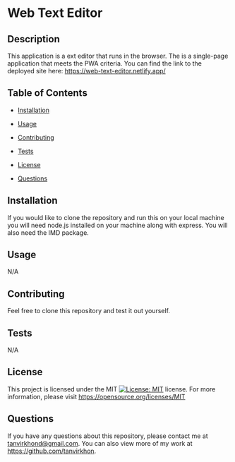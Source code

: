 # Web Text Editor

## Description 
This application is a ext editor that runs in the browser. The is a single-page application that meets the PWA criteria. You can find the link to the deployed site here: https://web-text-editor.netlify.app/

## Table of Contents
    
* [Installation](#installation) 
    
* [Usage](#usage) 
    
* [Contributing](#contributing) 
    
* [Tests](#tests) 
    
* [License](#license) 
    
* [Questions](#questions)
    
## Installation 
If you would like to clone the repository and run this on your local machine you will need node.js installed on your machine along with express. You will also need the IMD package.
    
## Usage
N/A

## Contributing 
Feel free to clone this repository and test it out yourself.
    
## Tests 
N/A

## License
This project is licensed under the MIT [![License: MIT](https://img.shields.io/badge/License-MIT-yellow.svg)](https://opensource.org/licenses/MIT) license. For more information, please visit https://opensource.org/licenses/MIT
    
## Questions
If you have any questions about this repository, please contact me at tanvirkhond@gmail.com. You can also view more of my work at https://github.com/tanvirkhon.
